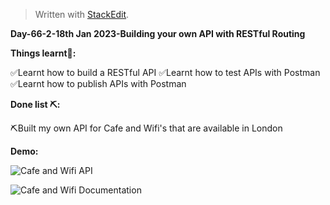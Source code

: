 ﻿


> Written with [StackEdit](https://stackedit.io/).

**Day-66-2-18th Jan 2023-Building your own API with RESTful Routing**

**Things learnt📝:**

✅Learnt how to build a RESTful API
✅Learnt how to test APIs with Postman
✅Learnt how to publish APIs with Postman

**Done list ⛏️:**

⛏️Built my own API for Cafe and Wifi's that are available in London

**Demo:**

![Cafe and Wifi API](https://i.imgur.com/5cDIIoM.png)

![Cafe and Wifi Documentation](https://i.imgur.com/eCYDJyQ.png)

